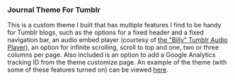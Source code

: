 ### Journal Theme For Tumblr

This is a custom theme I built that has multiple features I find to be handy for Tumblr blogs, such as the options for a fixed header and a fixed navigation bar, an audio embed player (courtesy of [the "Billy" Tumblr Audio Player](http://www.sheepproductions.com/billy)), an option for infinite scrolling, scroll to top and one, two or three columns per page. Also included is an option to add a Google Analytics tracking ID from the theme customize page. An example of the theme (with some of these features turned on) can be viewed [here](http://www.journal--theme.tumblr.com).

